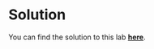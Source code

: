 
# Solution

You can find the solution to this lab **[here](../zips/donationweb-3.0.solution.zip)**.

